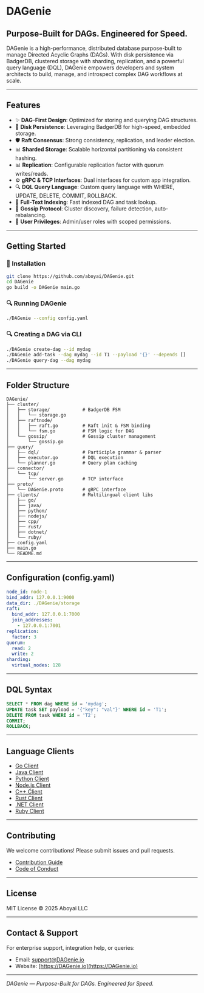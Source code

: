 # DAGenie

## Purpose-Built for DAGs. Engineered for Speed.

DAGenie is a high-performance, distributed database purpose-built to manage Directed Acyclic Graphs (DAGs). With disk persistence via BadgerDB, clustered storage with sharding, replication, and a powerful query language (DQL), DAGenie empowers developers and system architects to build, manage, and introspect complex DAG workflows at scale.

---

## Features

- ✨ **DAG-First Design**: Optimized for storing and querying DAG structures.
- 🔢 **Disk Persistence**: Leveraging BadgerDB for high-speed, embedded storage.
- 🛡️ **Raft Consensus**: Strong consistency, replication, and leader election.
- 📊 **Sharded Storage**: Scalable horizontal partitioning via consistent hashing.
- 📊 **Replication**: Configurable replication factor with quorum writes/reads.
- ⚙️ **gRPC & TCP Interfaces**: Dual interfaces for custom app integration.
- 🔍 **DQL Query Language**: Custom query language with WHERE, UPDATE, DELETE, COMMIT, ROLLBACK.
- 🔎 **Full-Text Indexing**: Fast indexed DAG and task lookup.
- 🔄 **Gossip Protocol**: Cluster discovery, failure detection, auto-rebalancing.
- 🤑 **User Privileges**: Admin/user roles with scoped permissions.

---

## Getting Started

### 🔧 Installation

```bash
git clone https://github.com/aboyai/DAGenie.git
cd DAGenie
go build -o DAGenie main.go
```

### 🔍 Running DAGenie

```bash
./DAGenie --config config.yaml
```

### 🔍 Creating a DAG via CLI

```bash
./DAGenie create-dag --id mydag
./DAGenie add-task --dag mydag --id T1 --payload '{}' --depends []
./DAGenie query-dag --dag mydag
```

---

## Folder Structure

```
DAGenie/
├── cluster/
│   ├── storage/            # BadgerDB FSM
│   │   └── storage.go
│   ├── raftnode/
│   │   ├── raft.go         # Raft init & FSM binding
│   │   └── fsm.go          # FSM logic for DAG
│   └── gossip/             # Gossip cluster management
│       └── gossip.go
├── query/
│   ├── dql/                # Participle grammar & parser
│   ├── executor.go         # DQL execution
│   └── planner.go          # Query plan caching
├── connector/
│   └── tcp/
│       └── server.go       # TCP interface
├── proto/
│   └── DAGenie.proto       # gRPC interface
├── clients/                # Multilingual client libs
│   ├── go/
│   ├── java/
│   ├── python/
│   ├── nodejs/
│   ├── cpp/
│   ├── rust/
│   ├── dotnet/
│   └── ruby/
├── config.yaml
├── main.go
└── README.md
```

---

## Configuration (config.yaml)

```yaml
node_id: node-1
bind_addr: 127.0.0.1:9000
data_dir: ./DAGenie/storage
raft:
  bind_addr: 127.0.0.1:7000
  join_addresses:
    - 127.0.0.1:7001
replication:
  factor: 3
quorum:
  read: 2
  write: 2
sharding:
  virtual_nodes: 128
```

---

## DQL Syntax

```sql
SELECT * FROM dag WHERE id = 'mydag';
UPDATE task SET payload = '{"key": "val"}' WHERE id = 'T1';
DELETE FROM task WHERE id = 'T2';
COMMIT;
ROLLBACK;
```

---

## Language Clients

- [Go Client](./clients/go/README.md)
- [Java Client](./clients/java/README.md)
- [Python Client](./clients/python/README.md)
- [Node.js Client](./clients/nodejs/README.md)
- [C++ Client](./clients/cpp/README.md)
- [Rust Client](./clients/rust/README.md)
- [.NET Client](./clients/dotnet/README.md)
- [Ruby Client](./clients/ruby/README.md)

---

## Contributing

We welcome contributions! Please submit issues and pull requests.

- [Contribution Guide](./CONTRIBUTING.md)
- [Code of Conduct](./CODE_OF_CONDUCT.md)

---

## License

MIT License © 2025 Aboyai LLC

---

## Contact & Support

For enterprise support, integration help, or queries:

- Email: [support@DAGenie.io](mailto\:support@DAGenie.io)
- Website: [https://DAGenie.io](https://DAGenie.io)

---

*DAGenie — Purpose-Built for DAGs. Engineered for Speed.*

